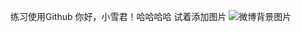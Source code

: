 ﻿练习使用Github
你好，小雪君！哈哈哈哈
试着添加图片
![微博背景图片](http://pic66.nipic.com/file/20150515/11103963_090552639000_2.jpg)
